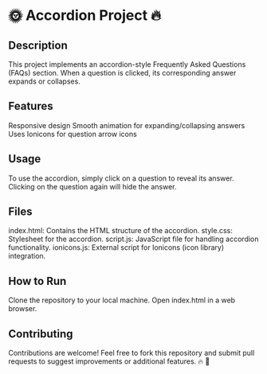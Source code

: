 # 🌞 Accordion Project  🔥 
## Description
This project implements an accordion-style Frequently Asked Questions (FAQs) section. When a question is clicked, its corresponding answer expands or collapses.

## Features
Responsive design
Smooth animation for expanding/collapsing answers
Uses Ionicons for question arrow icons

## Usage
To use the accordion, simply click on a question to reveal its answer. Clicking on the question again will hide the answer.

## Files
index.html: Contains the HTML structure of the accordion.
style.css: Stylesheet for the accordion.
script.js: JavaScript file for handling accordion functionality.
ionicons.js: External script for Ionicons (icon library) integration.

## How to Run
Clone the repository to your local machine.
Open index.html in a web browser.

## Contributing
Contributions are welcome! Feel free to fork this repository and submit pull requests to suggest improvements or additional features. 🔥 🌺

